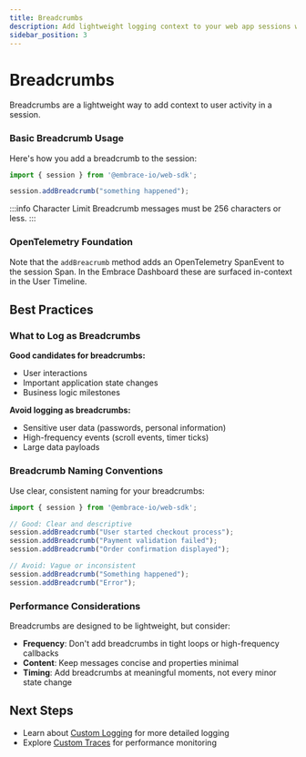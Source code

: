 ```yaml
---
title: Breadcrumbs
description: Add lightweight logging context to your web app sessions with breadcrumbs
sidebar_position: 3
---
```


# Breadcrumbs

Breadcrumbs are a lightweight way to add context to user activity in a session.

### Basic Breadcrumb Usage

Here's how you add a breadcrumb to the session:

```typescript
import { session } from '@embrace-io/web-sdk';

session.addBreadcrumb("something happened");
```

:::info Character Limit
Breadcrumb messages must be 256 characters or less.
:::

### OpenTelemetry Foundation

Note that the `addBreacrumb` method adds an OpenTelemetry SpanEvent to the session Span. In the Embrace Dashboard these
are surfaced in-context in the User Timeline.

## Best Practices

### What to Log as Breadcrumbs

**Good candidates for breadcrumbs:**
- User interactions
- Important application state changes
- Business logic milestones

**Avoid logging as breadcrumbs:**
- Sensitive user data (passwords, personal information)
- High-frequency events (scroll events, timer ticks)
- Large data payloads

### Breadcrumb Naming Conventions

Use clear, consistent naming for your breadcrumbs:

```typescript
import { session } from '@embrace-io/web-sdk';

// Good: Clear and descriptive
session.addBreadcrumb("User started checkout process");
session.addBreadcrumb("Payment validation failed");
session.addBreadcrumb("Order confirmation displayed");

// Avoid: Vague or inconsistent
session.addBreadcrumb("Something happened");
session.addBreadcrumb("Error");
```

### Performance Considerations

Breadcrumbs are designed to be lightweight, but consider:

- **Frequency**: Don't add breadcrumbs in tight loops or high-frequency callbacks
- **Content**: Keep messages concise and properties minimal
- **Timing**: Add breadcrumbs at meaningful moments, not every minor state change

## Next Steps

- Learn about [Custom Logging](/web/manual-instrumentation/custom-logging.md) for more detailed logging
- Explore [Custom Traces](/web/manual-instrumentation/custom-traces.md) for performance monitoring
